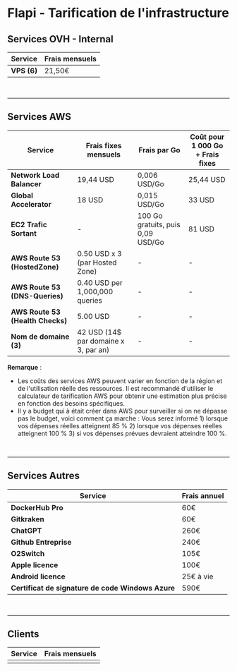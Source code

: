 # Flapi - Tarification de l'infrastructure

## Services OVH - Internal

| Service                                   | Frais mensuels |
|-------------------------------------------|----------------|
| **VPS (6)**                               | 21,50€         |

<br />

---

## Services AWS

| Service                         | Frais fixes mensuels | Frais par Go                    | Coût pour 1 000 Go + Frais fixes |
|---------------------------------|----------------------|---------------------------------|--------------------|
| **Network Load Balancer**       | 19,44 USD            | 0,006 USD/Go                    | 25,44 USD          |
| **Global Accelerator**          | 18 USD               | 0,015 USD/Go                    | 33 USD             |
| **EC2 Trafic Sortant**          | -                    | 100 Go gratuits, puis 0,09 USD/Go | 81 USD             |
| **AWS Route 53 (HostedZone)**   | 0.50 USD x 3 (par Hosted Zone) | - | - |
| **AWS Route 53 (DNS-Queries)**  | 0.40 USD per 1,000,000 queries | - | - |
| **AWS Route 53 (Health Checks)**| 5.00 USD | - | - |
| **Nom de domaine (3)**          | 42 USD (14$ par domaine x 3, par an) | - | - |

**Remarque** : 
- Les coûts des services AWS peuvent varier en fonction de la région et de l'utilisation réelle des ressources. Il est recommandé d'utiliser le calculateur de tarification AWS pour obtenir une estimation plus précise en fonction des besoins spécifiques.
- Il y a budget qui à était créer dans AWS pour surveiller si on ne dépasse pas le budget, voici comment ça marche : Vous serez informé 1) lorsque vos dépenses réelles atteignent 85 % 2) lorsque vos dépenses réelles atteignent 100 % 3) si vos dépenses prévues devraient atteindre 100 %.

<br />

---

## Services Autres

| Service                                  | Frais annuel    |
|------------------------------------------|-----------------|
| **DockerHub Pro**                        | 60€             |
| **Gitkraken**                            | 60€             |
| **ChatGPT**                              | 260€            |
| **Github Entreprise**                    | 240€            |
| **O2Switch**                             | 105€            |
| **Apple licence**                        | 100€            |
| **Android licence**                      | 25€ à vie       |
| **Certificat de signature de code Windows Azure** | 590€   |

<br />

---

## Clients
| Service                                  | Frais mensuels  |
|------------------------------------------|-----------------|
|                                          |                 |
